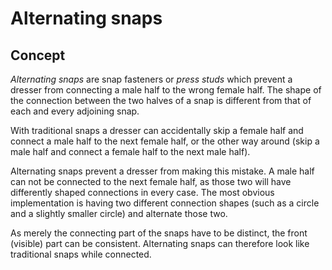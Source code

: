 # Alternating snaps

## Concept

_Alternating snaps_ are snap fasteners or _press studs_ which prevent a dresser from connecting a male half to the wrong female half. The shape of the connection between the two halves of a snap is different from that of each and every adjoining snap.

With traditional snaps a dresser can accidentally skip a female half and connect a male half to the next female half, or the other way around (skip a male half and connect a female half to the next male half).

Alternating snaps prevent a dresser from making this mistake. A male half can not be connected to the next female half, as those two will have differently shaped connections in every case. The most obvious implementation is having two different connection shapes (such as a circle and a slightly smaller circle) and alternate those two.

As merely the connecting part of the snaps have to be distinct, the front (visible) part can be consistent. Alternating snaps can therefore look like traditional snaps while connected.
